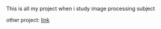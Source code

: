 This is all my project when i study image processing subject

other project: [link](https://github.com/nihaomiao/WACV23_TSNet)
